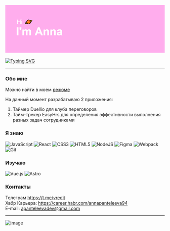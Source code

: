 ![Описание](/header.png)

[![Typing SVG](https://readme-typing-svg.herokuapp.com?font=Arial&size=22&duration=2000&pause=3000&color=F4AFF7&background=32323200&vCenter=true&width=435&height=30&lines=Frontend+%D1%80%D0%B0%D0%B7%D1%80%D0%B0%D0%B1%D0%BE%D1%82%D1%87%D0%B8%D0%BA)](https://git.io/typing-svg)

_______________________

### Обо мне
Можно найти в моем [резюме](https://www.dropbox.com/s/irlga8w5vty78us/%D0%9F%D0%B0%D0%BD%D1%82%D0%B5%D0%BB%D0%B5%D0%B5%D0%B2%D0%B0_%D0%90%D0%BD%D0%BD%D0%B0_birka.pdf?dl=0)

На данный момент разрабатываю 2 приложения:  
1. Таймер Duellio для клуба переговоров  
2. Тайм-трекер EasyHrs для определения эффективности выполнения разных задач сотрудниками

### Я знаю  
![JavaScript](https://img.shields.io/badge/javascript-%23323330.svg?style=for-the-badge&logo=javascript&logoColor=%23F7DF1E) ![React](https://img.shields.io/badge/react-%2320232a.svg?style=for-the-badge&logo=react&logoColor=%2361DAFB) ![CSS3](https://img.shields.io/badge/css3-%231572B6.svg?style=for-the-badge&logo=css3&logoColor=white) ![HTML5](https://img.shields.io/badge/html5-%23E34F26.svg?style=for-the-badge&logo=html5&logoColor=white) ![NodeJS](https://img.shields.io/badge/node.js-6DA55F?style=for-the-badge&logo=node.js&logoColor=white) ![Figma](https://img.shields.io/badge/figma-%23F24E1E.svg?style=for-the-badge&logo=figma&logoColor=white) ![Webpack](https://img.shields.io/badge/webpack-%238DD6F9.svg?style=for-the-badge&logo=webpack&logoColor=black) ![Git](https://img.shields.io/badge/git-%23F05033.svg?style=for-the-badge&logo=git&logoColor=white)  

### Изучаю  
![Vue.js](https://img.shields.io/badge/vuejs-%2335495e.svg?style=for-the-badge&logo=vuedotjs&logoColor=%234FC08D) ![Astro](https://camo.githubusercontent.com/e8a38e24643d14e38f3c68339cac29f5cb3506e526692cd2345339d0410af758/68747470733a2f2f696d672e736869656c64732e696f2f62616467652f2d417374726f4a532d3064313131373f7374796c653d666f722d7468652d6261646765266c6f676f3d417374726f)

### Контакты
Телеграм https://t.me/vredit  
Хабр Карьера: https://career.habr.com/annapanteleeva94  
E-mail: apanteleevadev@gmail.com  

___________
![image](https://www.codewars.com/users/Annette%20Panteleeva/badges/micro)

